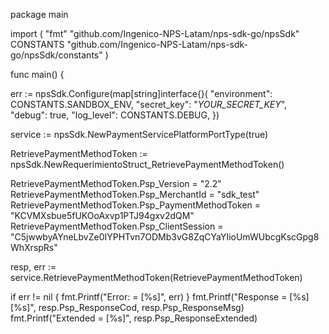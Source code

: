 package main

import (
    "fmt"
    "github.com/Ingenico-NPS-Latam/nps-sdk-go/npsSdk"
    CONSTANTS "github.com/Ingenico-NPS-Latam/nps-sdk-go/npsSdk/constants"
)

func main() {

err := npsSdk.Configure(map[string]interface{}(
    "environment": CONSTANTS.SANDBOX_ENV,
    "secret_key": "_YOUR_SECRET_KEY_",
    "debug": true,
    "log_level": CONSTANTS.DEBUG,
})

service := npsSdk.NewPaymentServicePlatformPortType(true)

RetrievePaymentMethodToken := npsSdk.NewRequerimientoStruct_RetrievePaymentMethodToken()

RetrievePaymentMethodToken.Psp_Version = "2.2"
RetrievePaymentMethodToken.Psp_MerchantId = "sdk_test"
RetrievePaymentMethodToken.Psp_PaymentMethodToken = "KCVMXsbue5fUKOoAxvp1PTJ94gxv2dQM"
RetrievePaymentMethodToken.Psp_ClientSession = "C5jwwbyAYneLbvZe0IYPHTvn7ODMb3vG8ZqCYaYIioUmWUbcgKscGpg8WhXrspRs"

resp, err := service.RetrievePaymentMethodToken(RetrievePaymentMethodToken)

if err != nil {
    fmt.Printf("Error: = [%s]", err)
}
fmt.Printf("Response = [%s] [%s]", resp.Psp_ResponseCod, resp.Psp_ResponseMsg)
fmt.Printf("Extended = [%s]", resp.Psp_ResponseExtended)
